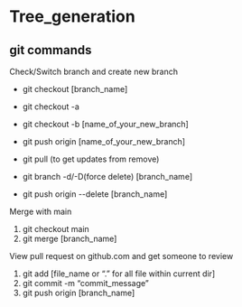 # Tree_generation

## git commands

Check/Switch branch and create new branch
- git checkout [branch_name]
- git checkout -a
- git checkout -b [name_of_your_new_branch]


- git push origin [name_of_your_new_branch]
- git pull (to get updates from remove)
- git branch -d/-D(force delete) [branch_name]
- git push origin --delete [branch_name]

Merge with main
1. git checkout main
2. git merge [branch_name]

View pull request on github.com and get someone to review
1. git add [file_name or “.” for all file within current dir]
2. git commit -m “commit_message”
3. git push origin [branch_name]

